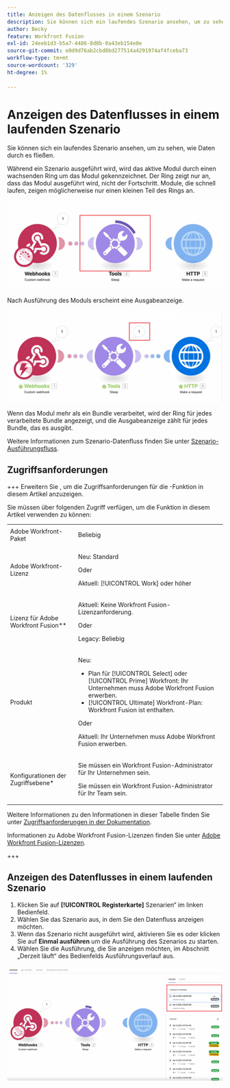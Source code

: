 ```yaml
---
title: Anzeigen des Datenflusses in einem Szenario
description: Sie können sich ein laufendes Szenario ansehen, um zu sehen, wie Daten durch es fließen.
author: Becky
feature: Workfront Fusion
exl-id: 24eeb1d3-b5a7-4486-8d0b-0a43eb154e8e
source-git-commit: e0d9d76ab2cbd8bd277514a4291974af4fceba73
workflow-type: tm+mt
source-wordcount: '329'
ht-degree: 1%

---
```


# Anzeigen des Datenflusses in einem laufenden Szenario

Sie können sich ein laufendes Szenario ansehen, um zu sehen, wie Daten durch es fließen.

Während ein Szenario ausgeführt wird, wird das aktive Modul durch einen wachsenden Ring um das Modul gekennzeichnet. Der Ring zeigt nur an, dass das Modul ausgeführt wird, nicht der Fortschritt. Module, die schnell laufen, zeigen möglicherweise nur einen kleinen Teil des Rings an.

![Ring um Modul](assets/ring-around-module.png)

Nach Ausführung des Moduls erscheint eine Ausgabeanzeige.

![Ausgabeanzeige](assets/data-flow-output.png)

Wenn das Modul mehr als ein Bundle verarbeitet, wird der Ring für jedes verarbeitete Bundle angezeigt, und die Ausgabeanzeige zählt für jedes Bundle, das es ausgibt.

Weitere Informationen zum Szenario-Datenfluss finden Sie unter [Szenario-Ausführungsfluss](/help/workfront-fusion/references/scenarios/scenario-execution-flow.md).

## Zugriffsanforderungen

+++ Erweitern Sie , um die Zugriffsanforderungen für die -Funktion in diesem Artikel anzuzeigen.

Sie müssen über folgenden Zugriff verfügen, um die Funktion in diesem Artikel verwenden zu können:

<table style="table-layout:auto">
 <col> 
 <col> 
 <tbody> 
  <tr> 
   <td role="rowheader">Adobe Workfront-Paket</td> 
   <td> <p>Beliebig</p> </td> 
  </tr> 
  <tr data-mc-conditions=""> 
   <td role="rowheader">Adobe Workfront-Lizenz</td> 
   <td> <p>Neu: Standard</p><p>Oder</p><p>Aktuell: [!UICONTROL Work] oder höher</p> </td> 
  </tr> 
  <tr> 
   <td role="rowheader">Lizenz für Adobe Workfront Fusion**</td> 
   <td>
   <p>Aktuell: Keine Workfront Fusion-Lizenzanforderung.</p>
   <p>Oder</p>
   <p>Legacy: Beliebig </p>
   </td> 
  </tr> 
  <tr> 
   <td role="rowheader">Produkt</td> 
   <td>
   <p>Neu:</p> <ul><li>Plan für [!UICONTROL Select] oder [!UICONTROL Prime] Workfront: Ihr Unternehmen muss Adobe Workfront Fusion erwerben.</li><li>[!UICONTROL Ultimate] Workfront-Plan: Workfront Fusion ist enthalten.</li></ul>
   <p>Oder</p>
   <p>Aktuell: Ihr Unternehmen muss Adobe Workfront Fusion erwerben.</p>
   </td> 
  </tr>
  <tr data-mc-conditions=""> 
   <td role="rowheader">Konfigurationen der Zugriffsebene*</td> 
   <td> 
     <p>Sie müssen ein Workfront Fusion-Administrator für Ihr Unternehmen sein.</p>
     <p>Sie müssen ein Workfront Fusion-Administrator für Ihr Team sein.</p>
   </td> 
  </tr> 
   </td> 
  </tr> 
 </tbody> 
</table>

Weitere Informationen zu den Informationen in dieser Tabelle finden Sie unter [Zugriffsanforderungen in der Dokumentation](/help/workfront-fusion/references/licenses-and-roles/access-level-requirements-in-documentation.md).

Informationen zu Adobe Workfront Fusion-Lizenzen finden Sie unter [Adobe Workfront Fusion-Lizenzen](/help/workfront-fusion/set-up-and-manage-workfront-fusion/licensing-operations-overview/license-automation-vs-integration.md).

+++

## Anzeigen des Datenflusses in einem laufenden Szenario

1. Klicken Sie auf **[!UICONTROL Registerkarte]** Szenarien“ im linken Bedienfeld.
1. Wählen Sie das Szenario aus, in dem Sie den Datenfluss anzeigen möchten.
1. Wenn das Szenario nicht ausgeführt wird, aktivieren Sie es oder klicken Sie auf **Einmal ausführen** um die Ausführung des Szenarios zu starten.
1. Wählen Sie die Ausführung, die Sie anzeigen möchten, im Abschnitt „Derzeit läuft“ des Bedienfelds Ausführungsverlauf aus.

![Aktuell ausgeführt](assets/currently-running.png)
